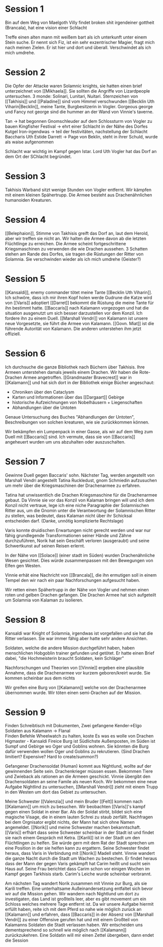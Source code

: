 
# Session 1
Bin auf dem Weg von Maelgoth
Villy findet broken shit irgendeiner gottheit (Brancala), hat eine vision einer Schlacht

Treffe einen alten mann mit weißem bart als ich unterkunft unter einem Stein suche. Er nennt sich Fiz, ist ein sehr exzentrischer Magier, fragt mich nach meinen Zielen. Er ist hier und dort und überall. Verschwindet als ich mich umdrehe.
# Session 2 

Die Opfer der Attacke waren Solamnic knights, sie hatten einen brief unterzeichnet von [[Mikhaela]]. Sie sollten die Angriffe von Lizardpeople untersuchen.
3 monde: Solinari, Lunitari, Nuitari.
Sternzeichen von [[Takhisis]] und [[Paladine]] sind vom Himmel verschwunden
[[Becklin Uth Viharin|Becklin]], meine Tante, Burgbesitzerin in Vogler.
Gorgeous george und Fancy not george sind die hummer an der Wand von Vinnie's taverne.

Tan -> hat begonnen Gnomschleuder auf dem Schlossturm von Vogler zu bauen
Kingfisher Festival -> ehrt einer Schlacht in der Nähe des Dorfes
Kutgel Iron-irgendwas -> teil der festivitäten, nachstellung der Schlacht
Baccharis Uth Estide
Darrett -> Page von Beklin, steht in ihrer Schuld, wurde als waise aufgenommen

Schlacht war wichtig im Kampf gegen Istar. Lord Uth Vogler hat das Dorf an dem Ort der SChlacht begründet.

# Session 3
Takhisis Warband sitzt wenige Stunden von Vogler entfernt. Wir kämpfen mit einem kleinen Spähertrupp. Die Armee besteht aus Drachenähnlichen humanoiden Kreaturen.

# Session 4
[[Belephaion]], Stimme von Takhisis greift das Dorf an, laut dem Herold, aber wir treffen sie nicht an. Wir halten die Armee davon ab die letzten Flüchtlinge zu erreichen.
Die Armee scheint fortgeschrittene Kriegsmaschinen zu verwenden die wie Drachen aussehen.
3 Schatten stehen am Rande des Dorfes, sie tragen die Rüstungen der Ritter von Solamnia. Sie verschwinden wieder als ich mich umdrehe (Geister?)

# Session 5
[[Kansaldi]], enemy commander tötet meine Tante [[Becklin Uth Viharin]]. Ich schwöre, dass ich mir ihren Kopf holen werde
Gudrune die Katze wird von [[Varis]] adoptiert
[[Darret]] bekommt die Rüstung die meine Tante für ihn bestimmt hatte. [[Baccaris]] nach Kalamann vorgezogen und hat die situation ausgenutzt um sich besser darzustellen vor dem Konzil. Ich fordere ihn zu einem Duell.
[[Marshall Vendri]] von Kalamann ist unsere neue Vorgesetzte, sie führt die Armee von Kalamann. [[Govn. Miat]] ist die führende Autorität von Kalamann. Die anderen unterstehen ihm jetzt offiziell.

# Session 6
Ich durchsuche die ganze Bibliothek nach Büchern über Takhisis. Ihre Armeen unterstehen damals jeweils einem Drachen. Wir haben die Rote-Drachen Armee angetroffen.
[[Grandmaster Bravecrest]] war in [[Kalamann]] und hat sich dort in der Bibliothek einige Bücher angeschaut:
- Chroniken über den Cataclysm
- Karten und Informationen über das [[Dargaart]] Gebirge 
- historische Aufzeichnungen von Nobelhäusern + Liegenschaften
- Abhandlungen über die Untoten

Genaue Untersuchung des Buches "Abhandlungen der Untoten", Beschreibungen von solchen kreaturen, wie sie zurückkommen können.

Wir bekämpfen ein Lumpenpack in einer Gasse, als wir auf dem Weg zum Duell mit [[Baccaris]] sind. Ich vermute, dass sie von [[Baccaris]] angeheuert wurden um uns abzuhalten oder auszuschalten.

# Session 7
Gewinne Duell gegen Baccaris' sohn.
Nächster Tag, werden angestellt von Marshall Vendri angestellt Tatina Ruckledust, gnom Schmiedin aufzusuchen um mehr über die Kriegsmaschinen der Drachenarmee zu erfahren.

Tatina hat unwissentlich die Drachen Kriegsmaschine für die Drachenarmee gebaut. Da Vinnie sie vor das Konzil von Kalaman bringen will und ich dem Konzil nicht vertraue, lege ich eine niche Paragraphie der Solamnischen Ritter aus, um die Gnomin unter die Verantwortung der Solamnischen Ritter zu stellen, was bedeutet, dass Kalaman nicht über ihr Schicksal entscheiden darf. (Danke, unnötig komplizierte Rechtslage)

Varis konnte druidischen Erwartungen nicht gerecht werden und war nur fähig grundlegende Transformationen seiner Hände und Zähne durchzuführen, Norik hat sein Geschäft verloren (ausgeraubt) und seine Schwertkunst auf seinen Reisen erlernt.

In der Nähe von [[Solace]] (einer stadt im Süden) wurden Drachenähnliche Wesen gesichtet. Dies würde zusammenpassen mit den Bewegungen von Elfen gen Westen.

Vinnie erhät eine Nachricht von [[Brancala]], die ihn ermutigen soll in einem Tempel den wir nach ein paar Nachforschungen aufgesucht haben.

Wir retten einen Spähertrupp in der Nähe von Vogler und nehmen einen roten und gelben Drachen gefangen. Die Drachen Armee hat sich aufgeteilt um Solamnia von Kalaman zu isolieren.

# Session 8
Kansaldi war Knight of Solamnia, irgendwas ist vorgefallen und sie hat die Ritter verlassen. Sie war immer fähig aber hatte sehr andere Ansichten.

Soldaten, welche die andere Mission durchgeführt haben, haben menschlichen Hobgoblin trainer gefunden und getötet. Er hatte einen Brief dabei, "die Hochmeisterin braucht Soldaten, kein Schläger" 

Nachforschungen und Theorien von [[Vinnie]] ergeben eine plausible Annahme, dass die Drachenarmee vor kurzem geboren/kreirt wurde. Sie kommen scheinbar aus dem nichts

Wir greifen eine Burg von [[Kalamann]] welche von der Drachenarmee übernommen wurde.
Wir töten einen semi-Drachen auf der Mission.

# Session 9
Finden Schreibtisch mit Dokumenten, 
Zwei gefangene
Kender->Elgo
Soldaten aus Kalamann -> Flanal  
Finden Befehle Wheelwatch zu halten, koste Es was es wolle von Drachen Higmaster - Kansaldi Fireice
Burg ist Südlichste Außenposten, im Süden ist Sumpf und Gebirge wo Oger und Goblins wohnen. Sie könnten die Burg dafür verwenden wollen Oger und Goblins zu rekrutieren. (Sind Drachen limitiert? Expensive? Hard to create/summon?)

Gefangener Drachensoldat (Human) kommt aus Nightlund, wollte auf der gewinnenden Seite sein.
Drachenkrieger müssen essen. Bekommen Tiere und Zwieback als rationen an die Armeen geschickt.
Vinnie übergibt den Drachensoldaten an seine Famile als neuen Koch.
Wir bekommen eine neue Aufgabe Nightlind zu untersuchen, [[Marshall Vendri]] zieht mit einem Trupp in den Westen um dort das Gebiet zu untersuchen.

Meine Schwester [[Valenzia]] und mein Bruder [[Felt]] kommen nach [[Kalamann]] um mich zu besuchen. Wir beobachten [[Varis]]'s kampf gegen einen Soldat in einer Bar. Als der Soldat stirbt, bildet sich eine magische Visage, die in einem lauten Schrei zu staub zerfällt.
Nachfragen bei dem Orgnisator ergibt nichts, der Mann hat sich ohne Namen angemeldet.
[[Norik]] und meine Schwester machen bekanntschaft.
[[Varis]] erfhärt dass seine Schwester scheinbar in der Stadt ist und findet sie nach einem Gespräch mit Ketra. [[Karili]] ist in der Stadt um den Flüchtlingen zu helfen. 
Sie würde gern mit dem Rat der Stadt sprechen um eine Position in der sie helfen kann zu ergattern.
Seine Schwester findet heraus, dass Varis in Verbindung mit [[Norik]] Madell steht. 
Vinnie wandert die ganze Nacht durch die Stadt um Wachen zu bestechen. Er findet heraus dass der Mann der gegen Varis gekämpft hat Carim heißt und sucht sein Haus auf.
Seine Frau berichtet dass Carim schon vor einigen Wochen im Kampf gegen Tarkhisis starb.
Carim's Leiche wurde scheinbar verbrannt.

Am nächsten Tag wandert Norik zusammen mit Vinnie zur Burg, als sie Karili treffen.
Eine unterhaltsame Außeinandersetzung entfaltet sich bevor wir auf die Mission gehen.
Wir wandern nach Nightlund um dort zu investigaten, das Land ist großteils leer, aber es gibt movement um ein Schloss welches mehrere Tage entfernt ist.
Da wir unsere Aufgabe hiermit erfüllt haben, reite ich mit dem Pferd so nahe wie möglich zurück an [[Kalamann]] und erfahren, dass [[Baccaris]] in der Absenz von [[Marshall Vendri]] zu einer Offensive gerufen hat und mit einem Großteil von Kalamanns Soldaten die Stadt verlassen haben.
Wir entscheiden uns dementsprechend so schnell wie möglich nach [[Kalamann]] zurückzukehren.
Eine Soldatin will mir einen Zettel übergeben, dann endet die Session